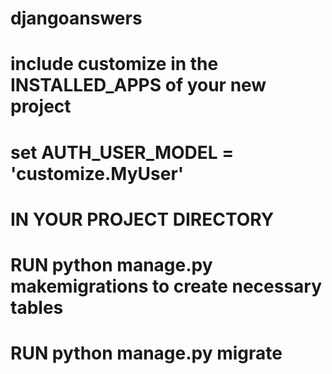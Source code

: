 # djangoanswers

# include customize in the INSTALLED_APPS of your new project

# set AUTH_USER_MODEL = 'customize.MyUser'

# IN YOUR PROJECT DIRECTORY

# RUN python manage.py makemigrations to create necessary tables

# RUN python manage.py migrate
